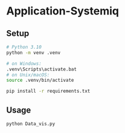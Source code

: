 # Application-Systemiq

## Setup

```sh
# Python 3.10
python -m venv .venv

# on Windows:
.venv\Scripts\activate.bat
# on Unix/macOS:
source .venv/bin/activate

pip install -r requirements.txt
```

## Usage

```sh
python Data_vis.py
```
